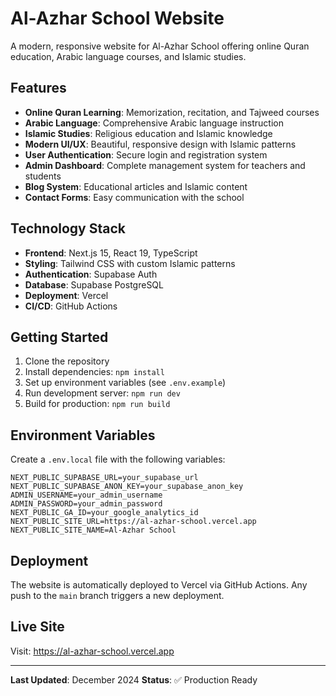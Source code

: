 # Al-Azhar School Website

A modern, responsive website for Al-Azhar School offering online Quran education, Arabic language courses, and Islamic studies.

## Features

- **Online Quran Learning**: Memorization, recitation, and Tajweed courses
- **Arabic Language**: Comprehensive Arabic language instruction
- **Islamic Studies**: Religious education and Islamic knowledge
- **Modern UI/UX**: Beautiful, responsive design with Islamic patterns
- **User Authentication**: Secure login and registration system
- **Admin Dashboard**: Complete management system for teachers and students
- **Blog System**: Educational articles and Islamic content
- **Contact Forms**: Easy communication with the school

## Technology Stack

- **Frontend**: Next.js 15, React 19, TypeScript
- **Styling**: Tailwind CSS with custom Islamic patterns
- **Authentication**: Supabase Auth
- **Database**: Supabase PostgreSQL
- **Deployment**: Vercel
- **CI/CD**: GitHub Actions

## Getting Started

1. Clone the repository
2. Install dependencies: `npm install`
3. Set up environment variables (see `.env.example`)
4. Run development server: `npm run dev`
5. Build for production: `npm run build`

## Environment Variables

Create a `.env.local` file with the following variables:

```env
NEXT_PUBLIC_SUPABASE_URL=your_supabase_url
NEXT_PUBLIC_SUPABASE_ANON_KEY=your_supabase_anon_key
ADMIN_USERNAME=your_admin_username
ADMIN_PASSWORD=your_admin_password
NEXT_PUBLIC_GA_ID=your_google_analytics_id
NEXT_PUBLIC_SITE_URL=https://al-azhar-school.vercel.app
NEXT_PUBLIC_SITE_NAME=Al-Azhar School
```

## Deployment

The website is automatically deployed to Vercel via GitHub Actions. Any push to the `main` branch triggers a new deployment.

## Live Site

Visit: https://al-azhar-school.vercel.app

---

**Last Updated**: December 2024
**Status**: ✅ Production Ready